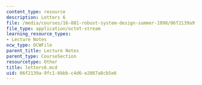 ```yaml
---
content_type: resource
description: Letters 6
file: /media/courses/16-881-robust-system-design-summer-1998/06f2139a9fc16bbbc4d6e2087a8cb5e6_letters6.mcd
file_type: application/octet-stream
learning_resource_types:
- Lecture Notes
ocw_type: OCWFile
parent_title: Lecture Notes
parent_type: CourseSection
resourcetype: Other
title: letters6.mcd
uid: 06f2139a-9fc1-6bbb-c4d6-e2087a8cb5e6
---
```

